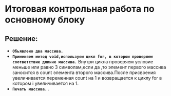 # Итоговая контрольная работа по основному блоку

## Решение:
* **`Обьявлено два массива.`**
* **`Применяем метод void,используем цикл for, в котором проверяем соответствие длинне массива.`**
Внутри цикла проверяем условие меньше или равно 3 символам,если да ,то элемент первого массива заносится в count элемента второго массива.После присвоения увеличивается переменная count на 1 и возвращается к циклу for в котором i увеличивается на 1.
* **`Печать массива..`**
